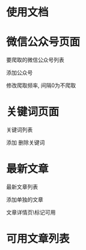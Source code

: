 使用文档
==========

# 微信公众号页面

要爬取的微信公众号列表

添加公众号

修改爬取频率, 间隔0为不爬取

# 关键词页面

关键词列表

添加 删除关键词

# 最新文章

最新文章列表


添加单独的文章

文章详情页\标记可用


# 可用文章列表
